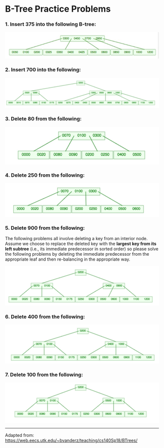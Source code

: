 
# B-Tree Practice Problems

### 1. Insert 375 into the following B-tree:

![](./Insert-Problem-1.jpg)

### 2. Insert 700 into the following:

![](./Insert-Problem-2.jpg)

### 3. Delete 80 from the following:

![](./Delete-Problem-1.jpg)

### 4. Delete 250 from the following:

![](./Delete-Problem-2.jpg)

### 5. Delete 900 from the following:

The following problems all involve deleting a key from an interior node. Assume we choose to replace the deleted key with the **largest key from its left subtree** (i.e., its immediate predecessor in sorted order) so please solve the following problems by deleting the immediate predecessor from the appropriate leaf and then re-balancing in the appropriate way.

![](./Delete-Problem-3.jpg)

### 6. Delete 400 from the following:

![](./Delete-Problem-4.jpg)

### 7. Delete 100 from the following:

![](./Delete-Problem-5.jpg)

---

Adapted from: https://web.eecs.utk.edu/~bvanderz/teaching/cs140Sp18/BTrees/


